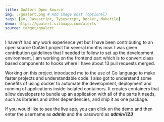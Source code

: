 ```yaml
---
title: GoAlert Open Source
img: ./goalert.png # Add image post (optional)
tags: [Go, Javascript, Typescript, Docker, Makefile]
demo: https://goalert.silboapp.com/alerts
source: target/goalert
---
```


I haven’t had any work experience yet but I have been contributing to an open source GoAlert project for several months now.
I was given contribution guidelines that I needed to follow to set up the development environment. I am working on the frontend part which is to convert class based components to hooks where I have about 13 pull requests merged.

Working on this project introduced me to the use of Go language to make faster projects and understandable code. I also got to understand some benefits of using docker to automate the development, deployment and running of applications inside isolated containers. It creates containers that allow developers to bundle up an application with all of the parts it needs, such as libraries and other dependencies, and ship it as one package.

If you would like to see the live app, you can click on the demo and then enter the username as **_admin_** and the password as **_admin/123_**
